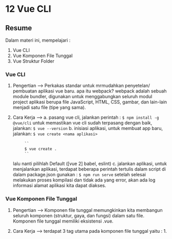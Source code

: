 # 12 Vue CLI

## Resume
Dalam materi ini, mempelajari :
1. Vue CLI
2. Vue Komponen File Tunggal
3. Vue Struktur Folder

### Vue CLI
1. Pengertian --> Perkakas standar untuk mrmudahkan penyetelan/ pembuatan aplikasi vue baru.
    apa itu webpack? webpack adalah sebuah module bundler, digunakan untuk menggabungkan seluruh modul project aplikasi berupa file JavaScript, HTML, CSS, gambar, dan lain-lain menjadi satu file (tipe yang sama).

2. Cara Kerja -->
    a. pasang vue cli, jalankan perintah :
            ``
            $ npm install -g @vue/cli
            ``
    untuk memastikan vue cli sudah terpasang dengan baik, jalankan:
            ``
            $ vue --version
            ``
    b. inisiasi aplikasi, untuk membuat app baru, jalankan:
            ``
            $ vue create <nama aplikasi>
            ``

            ``
            $ vue create .
            ``

    lalu nanti pilihlah Default ([vue 2] babel, eslint)
    c. jalankan aplikasi, untuk menjalankan aplikasi, terdapat beberapa perintah tertulis dalam script di dalam package.json
    gunakan :
            ``
            $ npm run serve
            ``
    setelah selesai melakukan proses kompilasi dan tidak ada yang error, akan ada log informasi alamat aplikasi kita dapat diakses.

### Vue Komponen File Tunggal

1. Pengertian --> Komponen file tunggal memungkinkan kita membangun seluruh komponen (struktur, gaya, dan fungsi) dalam satu file. Komponen file tunggal memiliki eksistensi .vue.

2. Cara Kerja --> terdapat 3 tag utama pada komponen file tunggal yaitu :
                    1. <template>, sama seperti html body, memuat dan me-render HTML tag pada umumnya.
                    2. <script>, memuat syntax javascript juga dapat menerima atribut lang yang biasanya untuk penggunaan type script.
                    3. <style>, memuat syntax css. juga dapat menerima atribut lang yang biasanya untuk penggunaan CSS preprosessor seperti Stylus SCSS.

### Vue Struktur Folder

1. Default/Bawaan --> pada dasarnya, direktori yang kita pilih dengan setelan bawaan akan sesuai standar, seiring berkembangnya aplikasi dan bertambah kompleksnya aplikasi, maka susunan direktori bisa berubah sesuai keinginan.

2. Assets --> di direktori ini kita akan menyimpan semua file di asset. (seperti font, ikon, gambar, style, dll)

3. Components --> di direktori ini kita akan menyimpan semua file komponen file tunggal Vue.

4. Router --> didalam direktori ini kit akan menyimpan semua file yang terkait dengan vue-router, yang dimana ini merupakan library untuk mengatur routing alamat aplikasi vue.

5. Store --> ini adalah direktori penyimpanan vuex tempat kita dapat menyimpan semua file terkait vuex. vuex adalah library untuk mengatur penyimpanan state berbasis global pada aplikasi vue.

6. View --> isinya mirip dengan direktori komponen, yaitu komponen file tunggal namun yang membedakan adalah pada direktori ini dibunakan sebagai halaman, dimana file di dalam direktori ini berhubungan langsung dengan router. Sedangkan file di direktori components berhubungan langsung dengan file di direktori views atau sesama file di folder components.

7. Test --> direktori test berada diluar direktori src, krn direktori ini tidak berhubungan dengan file yang dibutuhkan untuk proses pengembangan. Berisi berkas untuk melakukan unit testing komponen atau fungsi yang ada didalam direktori src.


## Task
### Membuat project
Pada task ini kita akan membuat sebuat todo list menggunakan komponen file tunggal.

[App.vue](../vue-cli/src/App.vue)

output :

![Screenshot Content Pic 1](./screenshots/img1.png)
![Screenshot Content Pic 2](./screenshots/img2.png)
![Screenshot Content Pic 3](./screenshots/img3.png)
